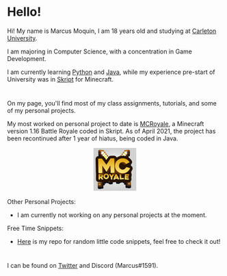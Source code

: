 # Hello!
Hi! My name is Marcus Moquin, I am 18 years old and studying at [Carleton University](https://carleton.ca/). 

I am majoring in Computer Science, with a concentration in Game Development.

I am currently learning [Python](https://www.python.org/) and [Java](https://www.java.com/en/), while my experience pre-start of University was in [Skript](https://github.com/SkriptLang/Skript) for Minecraft.
#

On my page, you'll find most of my class assignments, tutorials, and some of my personal projects.

My most worked on personal project to date is [MCRoyale](https://twitter.com/MCRoyaleNetwork), a Minecraft version 1.16 Battle Royale coded in Skript. As of April 2021, the project has been recontinued after 1 year of hiatus, being coded in Java.

<p align="center">
  <img width="100" src="https://github.com/MrcsM/MrcsM/blob/main/NotComplete.png?raw=true">
</p>

Other Personal Projects:
 - I am currently not working on any personal projects at the moment.


Free Time Snippets:
 - [Here](https://github.com/MrcsM/Code-Snippets) is my repo for random little code snippets, feel free to check it out!
#

I can be found on [Twitter](https://twitter.com/MrcsTwitt) and Discord (Marcus#1591).
#
